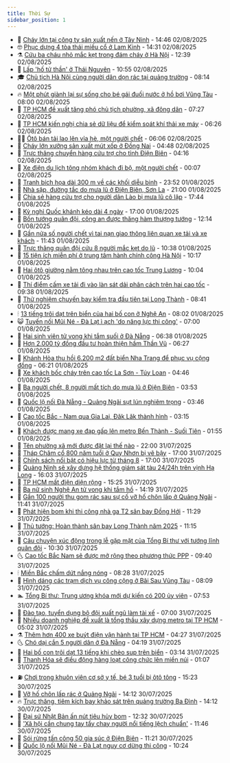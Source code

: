 ```yaml
---
title: Thời Sự
sidebar_position: 1
---
```


<!-- vnexpress-thoi-su:START -->
- 🦒 [Cháy lớn tại công ty sản xuất nến ở Tây Ninh](https://vnexpress.net/chay-lon-tai-cong-ty-san-xuat-nen-o-tay-ninh-4922032.html) - 14:46 02/08/2025
- 🤓 [Phục dựng 4 tòa thái miếu cổ ở Lam Kinh](https://vnexpress.net/phuc-dung-4-toa-thai-mieu-co-o-lam-kinh-4921549.html) - 14:31 02/08/2025
- ⚗️ [Cứu ba cháu nhỏ mắc kẹt trong đám cháy ở Hà Nội](https://vnexpress.net/cuu-ba-chau-nho-mac-ket-trong-dam-chay-o-ha-noi-4922018.html) - 12:39 02/08/2025
- 🌊 [Lấp &#39;hố tử thần&#39; ở Thái Nguyên](https://vnexpress.net/lap-ho-tu-than-o-thai-nguyen-4921975.html) - 10:55 02/08/2025
- 🎓 [Chủ tịch Hà Nội cùng người dân dọn rác tại quảng trường](https://vnexpress.net/chu-tich-ha-noi-cung-nguoi-dan-don-rac-tai-quang-truong-4921900.html) - 08:14 02/08/2025
- 🔥 [Một phút giành lại sự sống cho bé gái đuối nước ở hồ bơi Vũng Tàu](https://vnexpress.net/mot-phut-gianh-lai-su-song-cho-be-gai-duoi-nuoc-o-ho-boi-vung-tau-4921944.html) - 08:00 02/08/2025
- 🦏 [TP HCM đề xuất tăng phó chủ tịch phường, xã đông dân](https://vnexpress.net/tp-hcm-de-xuat-tang-pho-chu-tich-phuong-xa-dong-dan-4921924.html) - 07:27 02/08/2025
- 👺 [TP HCM kiến nghị chia sẻ dữ liệu để kiểm soát khí thải xe máy](https://vnexpress.net/tp-hcm-kien-nghi-chia-se-du-lieu-de-kiem-soat-khi-thai-xe-may-4921929.html) - 06:26 02/08/2025
- 🧑‍🏫 [Ôtô bán tải lao lên vỉa hè, một người chết](https://vnexpress.net/oto-ban-tai-lao-len-via-he-mot-nguoi-chet-4921923.html) - 06:06 02/08/2025
- 🚦 [Cháy lớn xưởng sản xuất mút xốp ở Đồng Nai](https://vnexpress.net/chay-lon-xuong-san-xuat-mut-xop-o-dong-nai-4921911.html) - 04:48 02/08/2025
- 🎉 [Trực thăng chuyển hàng cứu trợ cho tỉnh Điện Biên](https://vnexpress.net/truc-thang-chuyen-hang-cuu-tro-cho-tinh-dien-bien-4921882.html) - 04:16 02/08/2025
- 🦒 [Xe điện du lịch tông nhóm khách đi bộ, một người chết](https://vnexpress.net/xe-dien-du-lich-tong-3-nguoi-di-bo-4921815.html) - 00:07 02/08/2025
- 🤗 [Tranh bích họa dài 300 m về các khối diễu binh](https://vnexpress.net/tranh-bich-hoa-dai-300-m-ve-cac-khoi-dieu-binh-4921214.html) - 23:52 01/08/2025
- 💼 [Nhà sập, đường tắc do mưa lũ ở Điện Biên, Sơn La](https://vnexpress.net/nha-sap-duong-tac-do-mua-lu-o-dien-bien-son-la-4921782.html) - 21:00 01/08/2025
- 🤩 [Chia sẻ hàng cứu trợ cho người dân Lào bị mưa lũ cô lập](https://vnexpress.net/chia-se-hang-cuu-tro-cho-nguoi-dan-lao-bi-mua-lu-co-lap-4921809.html) - 17:44 01/08/2025
- 🤡 [Kỳ nghỉ Quốc khánh kéo dài 4 ngày](https://vnexpress.net/ky-nghi-quoc-khanh-keo-dai-4-ngay-4921767.html) - 17:00 01/08/2025
- 💯 [Bốn tướng quân đội, công an được thăng hàm thượng tướng](https://vnexpress.net/bon-tuong-quan-doi-cong-an-duoc-thang-ham-thuong-tuong-4921762.html) - 12:14 01/08/2025
- 👺 [Gần nửa số người chết vì tai nạn giao thông liên quan xe tải và xe khách](https://vnexpress.net/gan-nua-so-nguoi-chet-vi-tai-nan-giao-thong-lien-quan-xe-tai-va-xe-khach-4921621.html) - 11:43 01/08/2025
- 🌮 [Trực thăng quân đội cứu 8 người mắc kẹt do lũ](https://vnexpress.net/truc-thang-quan-doi-cuu-8-nguoi-mac-ket-do-lu-4921739.html) - 10:38 01/08/2025
- 🥸 [15 tiện ích miễn phí ở trung tâm hành chính công Hà Nội](https://vnexpress.net/15-tien-ich-mien-phi-o-trung-tam-hanh-chinh-cong-ha-noi-4921512.html) - 10:17 01/08/2025
- 🐻 [Hai ôtô giường nằm tông nhau trên cao tốc Trung Lương](https://vnexpress.net/hai-oto-giuong-nam-tong-nhau-tren-cao-toc-trung-luong-4921733.html) - 10:04 01/08/2025
- 👀 [Thí điểm cấm xe tải đi vào làn sát dải phân cách trên hai cao tốc](https://vnexpress.net/thi-diem-cam-xe-tai-di-vao-lan-sat-dai-phan-cach-tren-hai-cao-toc-4921650.html) - 09:38 01/08/2025
- 🤔 [Thử nghiệm chuyến bay kiểm tra đầu tiên tại Long Thành](https://vnexpress.net/thu-nghiem-chuyen-bay-kiem-tra-dau-tien-tai-long-thanh-4921623.html) - 08:41 01/08/2025
- 🕯 [13 tiếng trôi dạt trên biển của hai bố con ở Nghệ An](https://vnexpress.net/13-tieng-troi-dat-tren-bien-cua-hai-bo-con-o-nghe-an-4921446.html) - 08:02 01/08/2025
- 😺 [Tuyến nối Mũi Né - Đà Lạt ì ạch &#39;do năng lực thi công&#39;](https://vnexpress.net/tuyen-noi-mui-ne-da-lat-i-ach-do-nang-luc-thi-cong-4921474.html) - 07:00 01/08/2025
- 🦆 [Hai sinh viên tử vong khi tắm suối ở Đà Nẵng](https://vnexpress.net/hai-sinh-vien-tu-vong-khi-tam-suoi-o-da-nang-4921554.html) - 06:38 01/08/2025
- 🧰 [Hơn 2.000 tỷ đồng đầu tư hoàn thiện hầm Thần Vũ](https://vnexpress.net/hon-2-000-ty-dong-dau-tu-hoan-thien-ham-than-vu-4921546.html) - 06:27 01/08/2025
- 🦍 [Khánh Hòa thu hồi 6.200 m2 đất biển Nha Trang để phục vụ cộng đồng](https://vnexpress.net/khanh-hoa-thu-hoi-6-200-m2-dat-bien-nha-trang-de-phuc-vu-cong-dong-4921551.html) - 06:21 01/08/2025
- 🧰 [Xe khách bốc cháy trên cao tốc La Sơn - Túy Loan](https://vnexpress.net/xe-khach-boc-chay-tren-cao-toc-la-son-tuy-loan-4921511.html) - 04:46 01/08/2025
- 💃 [Ba người chết, 8 người mất tích do mưa lũ ở Điện Biên](https://vnexpress.net/ba-nguoi-chet-8-nguoi-mat-tich-do-mua-lu-o-dien-bien-4921455.html) - 03:53 01/08/2025
- 🧰 [Quốc lộ nối Đà Nẵng - Quảng Ngãi sụt lún nghiêm trọng](https://vnexpress.net/quoc-lo-noi-da-nang-quang-ngai-sut-lun-nghiem-trong-4921457.html) - 03:46 01/08/2025
- 🚀 [Cao tốc Bắc - Nam qua Gia Lai, Đăk Lăk thành hình](https://vnexpress.net/cao-toc-bac-nam-qua-gia-lai-dak-lak-thanh-hinh-4920792.html) - 03:15 01/08/2025
- 🎊 [Khách được mang xe đạp gấp lên metro Bến Thành - Suối Tiên](https://vnexpress.net/khach-duoc-mang-xe-dap-gap-len-metro-ben-thanh-suoi-tien-4921386.html) - 01:55 01/08/2025
- 🤭 [Tên phường xã mới được đặt lại thế nào](https://vnexpress.net/ten-phuong-xa-moi-duoc-dat-lai-the-nao-4918502.html) - 22:00 31/07/2025
- 🤗 [Tháp Chăm cổ 800 năm tuổi ở Quy Nhơn bị vẽ bậy](https://vnexpress.net/thap-cham-co-800-nam-tuoi-o-quy-nhon-bi-ve-bay-4921261.html) - 17:00 31/07/2025
- 🌈 [Chính sách nổi bật có hiệu lực từ tháng 8](https://vnexpress.net/chinh-sach-noi-bat-co-hieu-luc-tu-thang-8-4919643.html) - 17:00 31/07/2025
- 🦣 [Quảng Ninh sẽ xây dựng hệ thống giám sát tàu 24/24h trên vịnh Hạ Long](https://vnexpress.net/quang-ninh-se-xay-dung-he-thong-giam-sat-tau-24-24h-tren-vinh-ha-long-4921314.html) - 16:03 31/07/2025
- 🎡 [TP HCM mất điện diện rộng](https://vnexpress.net/tp-hcm-mat-dien-dien-rong-4921322.html) - 15:25 31/07/2025
- 🦏 [Ba nữ sinh Nghệ An tử vong khi tắm hồ](https://vnexpress.net/ba-nu-sinh-nghe-an-tu-vong-khi-tam-ho-4921304.html) - 14:19 31/07/2025
- 🎊 [Gần 100 người thu gom rác sau sự cố vỡ hố chôn lấp ở Quảng Ngãi](https://vnexpress.net/gan-100-nguoi-thu-gom-rac-sau-su-co-vo-ho-chon-lap-o-quang-ngai-4921246.html) - 11:41 31/07/2025
- 🫶 [Phát hiện bom khi thi công nhà ga T2 sân bay Đồng Hới](https://vnexpress.net/phat-hien-bom-khi-thi-cong-nha-ga-t2-san-bay-dong-hoi-4921278.html) - 11:29 31/07/2025
- 🤔 [Thủ tướng: Hoàn thành sân bay Long Thành năm 2025](https://vnexpress.net/thu-tuong-hoan-thanh-san-bay-long-thanh-nam-2025-4921253.html) - 11:15 31/07/2025
- 🤠 [Câu chuyện xúc động trong lễ gặp mặt của Tổng Bí thư với tướng lĩnh quân đội](https://vnexpress.net/cau-chuyen-xuc-dong-trong-le-gap-mat-cua-tong-bi-thu-voi-tuong-linh-quan-doi-4921198.html) - 10:30 31/07/2025
- 🌜 [Cao tốc Bắc Nam sẽ được mở rộng theo phương thức PPP](https://vnexpress.net/cao-toc-bac-nam-se-duoc-mo-rong-theo-phuong-thuc-ppp-4921230.html) - 09:40 31/07/2025
- 🕯 [Miền Bắc chấm dứt nắng nóng](https://vnexpress.net/mien-bac-cham-dut-nang-nong-4921142.html) - 08:28 31/07/2025
- 🤔 [Hình dáng các trạm dịch vụ công cộng ở Bãi Sau Vũng Tàu](https://vnexpress.net/hinh-dang-cac-tram-dich-vu-cong-cong-o-bai-sau-vung-tau-4921127.html) - 08:09 31/07/2025
- 🏊 [Tổng Bí thư: Trung ương khóa mới dự kiến có 200 ủy viên](https://vnexpress.net/tong-bi-thu-trung-uong-khoa-moi-du-kien-co-200-uy-vien-4921143.html) - 07:53 31/07/2025
- 🌮 [Đào tạo, tuyển dụng bộ đội xuất ngũ làm tài xế](https://vnexpress.net/dao-tao-tuyen-dung-bo-doi-xuat-ngu-lam-tai-xe-4921084.html) - 07:00 31/07/2025
- 🫣 [Nhiều doanh nghiệp đề xuất là tổng thầu xây dựng metro tại TP HCM](https://vnexpress.net/nhieu-doanh-nghiep-de-xuat-la-tong-thau-xay-dung-metro-tai-tp-hcm-4920744.html) - 05:02 31/07/2025
- ⚗️ [Thêm hơn 400 xe buýt điện vận hành tại TP HCM](https://vnexpress.net/them-hon-400-xe-buyt-dien-van-hanh-tai-tp-hcm-4921089.html) - 04:27 31/07/2025
- 🌜 [Chó dại cắn 5 người dân ở Đà Nẵng](https://vnexpress.net/cho-dai-can-5-nguoi-dan-o-da-nang-4921033.html) - 04:19 31/07/2025
- 🌁 [Hai bố con trôi dạt 13 tiếng khi chèo sup trên biển](https://vnexpress.net/hai-bo-con-troi-dat-13-tieng-khi-cheo-sup-tren-bien-4921030.html) - 03:14 31/07/2025
- 🐲 [Thanh Hóa sẽ điều động hàng loạt công chức lên miền núi](https://vnexpress.net/thanh-hoa-se-dieu-dong-hang-loat-cong-chuc-len-mien-nui-4920884.html) - 01:07 31/07/2025
- ⛽️ [Chơi trong khuôn viên cơ sở y tế, bé 3 tuổi bị ôtô tông](https://vnexpress.net/choi-trong-khuon-vien-co-so-y-te-be-3-tuoi-bi-oto-tong-4920906.html) - 15:23 30/07/2025
- 🗽 [Vỡ hố chôn lấp rác ở Quảng Ngãi](https://vnexpress.net/vo-ho-chon-lap-rac-o-quang-ngai-4920917.html) - 14:12 30/07/2025
- 🔥 [Trực thăng, tiêm kích bay khảo sát trên quảng trường Ba Đình](https://vnexpress.net/truc-thang-tiem-kich-bay-khao-sat-tren-quang-truong-ba-dinh-4920869.html) - 14:12 30/07/2025
- 💯 [Đại sứ Nhật Bản ấn nút tiêu hủy bom](https://vnexpress.net/dai-su-nhat-ban-an-nut-tieu-huy-bom-4920878.html) - 12:32 30/07/2025
- 🦆 [&#39;Xã hội cần chung tay tẩy chay người nổi tiếng lệch chuẩn&#39;](https://vnexpress.net/xa-hoi-can-chung-tay-tay-chay-nguoi-noi-tieng-lech-chuan-4920843.html) - 11:46 30/07/2025
- 🫣 [Sói rừng tấn công 50 gia súc ở Điện Biên](https://vnexpress.net/soi-rung-tan-cong-50-gia-suc-o-dien-bien-4920795.html) - 11:21 30/07/2025
- 🤡 [Quốc lộ nối Mũi Né - Đà Lạt nguy cơ dừng thi công](https://vnexpress.net/quoc-lo-noi-mui-ne-da-lat-nguy-co-dung-thi-cong-4920819.html) - 10:24 30/07/2025<!-- vnexpress-thoi-su:END -->